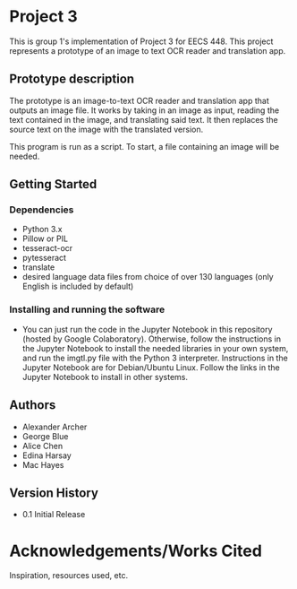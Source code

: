 # Project 3
This is group 1's implementation of Project 3 for EECS 448. This project represents a prototype of an image to text OCR reader and translation app. 

## Prototype description
The prototype is an image-to-text OCR reader and translation app that outputs an image file. It works by taking in an image as input, reading the text contained in the image,  and translating said text. It then replaces the source text on the image with the translated version. 

This program is run as a script. To start, a file containing an image will be needed. 

## Getting Started

### Dependencies
* Python 3.x
* Pillow or PIL
* tesseract-ocr
* pytesseract
* translate
* desired language data files from choice of over 130 languages (only English is included by default)

### Installing and running the software
 * You can just run the code in the Jupyter Notebook in this repository (hosted by Google Colaboratory). Otherwise, follow the instructions in the Jupyter Notebook to install the needed libraries in your own system, and run the imgtl.py file with the Python 3 interpreter. Instructions in the Jupyter Notebook are for Debian/Ubuntu Linux. Follow the links in the Jupyter Notebook to install in other systems.
 
## Authors
* Alexander Archer
* George Blue
* Alice Chen
* Edina Harsay
* Mac Hayes

## Version History
* 0.1
  Initial Release

# Acknowledgements/Works Cited
Inspiration, resources used, etc.

